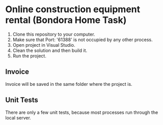 # Online construction equipment rental (Bondora Home Task)

1. Clone this repository to your computer.
2. Make sure that Port: '61388' is not occupied by any other process.
3. Open project in Visual Studio.
4. Clean the solution and then build it.
5. Run the project.

## Invoice

Invoice will be saved in the same folder where the project is.

## Unit Tests

There are only a few unit tests, because most processes run through the local server.
